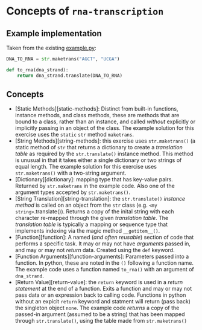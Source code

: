 # Concepts of `rna-transcription`

## Example implementation

Taken from the existing [example.py](https://github.com/exercism/python/blob/main/exercises/practice/rna-transcription/.meta/example.py):

```python
DNA_TO_RNA = str.maketrans("AGCT", "UCGA")

def to_rna(dna_strand):
    return dna_strand.translate(DNA_TO_RNA)
```

## Concepts

- [Static Methods][static-methods]: Distinct from built-in functions, instance methods, and class methods, these are methods that are bound to a class, rather than an instance, and called _without_ explicitly or implicitly passing in an object of the class. The example solution for this exercise uses the `static` `str` method `maketrans`.
- [String Methods][string-methods]: this exercise uses `str.maketrans()` (a static method of `str` that returns a dictionary to create a _translation table_ as required by the `str.translate()` instance method. This method is unusual in that it takes either a single dictionary or two strings of equal length. The example solution for this exercise uses `str.maketrans()` with a two-string argument.
- [Dictionary][dictionary]: mapping type that has key-value pairs. Returned by `str.maketrans` in the example code. Also one of the argument types accepted by `str.maketrans()`.
- [String Translation][string-translation]: the `str.translate()` _instance method_ is called on an object from the `str` class (e.g. `<my string>`.translate()). Returns a copy of the inital string with each character re-mapped through the given _translation table_. The _translation table_ is typically a mapping or sequence type that implements indexing via the magic method `__getitem__()`.
- [Function][function]: A named (_and often reusable_) section of code that performs a specific task. It may or may not have _arguments_ passed in, and may or may not _return_ data. Created using the `def` keyword.
- [Function Arguments][function-arguments]: Parameters passed into a function. In python, these are noted in the `()` following a function name. The example code uses a function named `to_rna()` with an argument of `dna_strand`.
- [Return Value][return-value]: the `return` keyword is used in a _return statement_ at the end of a function. Exits a function and may or may not pass data or an expression back to calling code. Functions in python without an expicit `return` keyword and statment will return (pass back) the singleton object `none`. The example code _returns_ a copy of the passed-in argument (assumed to be a string) that has been mapped through `str.translate()`, using the table made from `str.maketrans()`

